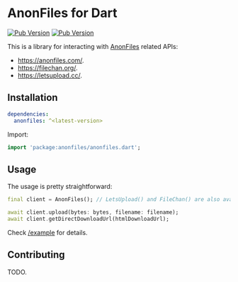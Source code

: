 # AnonFiles for Dart

[![Pub Version](https://img.shields.io/pub/v/anonfiles)](https://pub.dev/packages/anonfiles) [![Pub Version](https://img.shields.io/pub/points/anonfiles)](https://pub.dev/packages/anonfiles)

This is a library for interacting with [AnonFiles](https://anonfiles.com/) related APIs:

- https://anonfiles.com/.
- https://filechan.org/.
- https://letsupload.cc/.

## Installation

```yaml
dependencies:
  anonfiles: ^<latest-version>
```

Import:

```dart
import 'package:anonfiles/anonfiles.dart';
```

## Usage

The usage is pretty straightforward:

```dart
final client = AnonFiles(); // LetsUpload() and FileChan() are also available.

await client.upload(bytes: bytes, filename: filename);
await client.getDirectDownloadUrl(htmlDownloadUrl);
```

Check [/example](https://github.com/alexrintt/anonfiles.dart/blob/main/example/anonfiles_example.dart) for details.

## Contributing

TODO.
